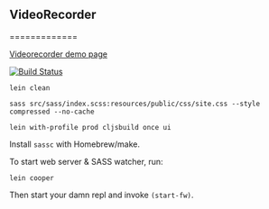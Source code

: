 ## VideoRecorder
=============

[Videorecorder demo page](https://videorecorder.health-samurai.io/index.html)


[![Build Status](https://travis-ci.com/HealthSamurai/videorecorder-demo.svg?token=BDkPmPwZvvYHsy2jdxs9&branch=master)](https://travis-ci.com/HealthSamurai/videorecorder-demo)



```
lein clean

sass src/sass/index.scss:resources/public/css/site.css --style compressed --no-cache

lein with-profile prod cljsbuild once ui
```

Install `sassc` with Homebrew/make.

To start web server & SASS watcher, run:

    lein cooper

Then start your damn repl and invoke `(start-fw)`.
